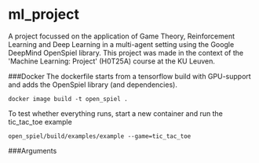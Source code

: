 # ml_project
A project focussed on the application of Game Theory, Reinforcement Learning and Deep Learning in a multi-agent setting using the Google DeepMind OpenSpiel library. This project was made in the context of the 'Machine Learning: Project' (H0T25A) course at the KU Leuven.


###Docker
The dockerfile starts from a tensorflow build with GPU-support and adds the OpenSpiel library (and dependencies).

    docker image build -t open_spiel .
To test whether everything runs, start a new container and run the tic_tac_toe example

    open_spiel/build/examples/example --game=tic_tac_toe
    
###Arguments
